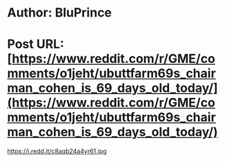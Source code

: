 # Author: BluPrince
# Post URL: [https://www.reddit.com/r/GME/comments/o1jeht/ubuttfarm69s_chairman_cohen_is_69_days_old_today/](https://www.reddit.com/r/GME/comments/o1jeht/ubuttfarm69s_chairman_cohen_is_69_days_old_today/)


https://i.redd.it/c8aqb24a4yr61.jpg
